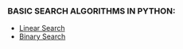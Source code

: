 ### BASIC SEARCH ALGORITHMS IN PYTHON:
- [Linear Search](https://github.com/CSI-SCT-SB/PY_XTREME/tree/main/BeginnerBasics/SEARCH_ALGORITHMS/Linear%20Search)
- [Binary Search]()
